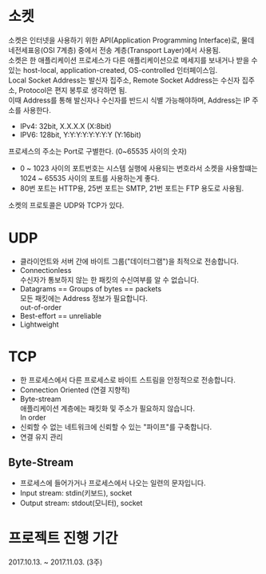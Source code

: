 # 소켓
소켓은 인터넷을 사용하기 위한 API(Application Programming Interface)로, 물데네전세표응(OSI 7계층) 중에서 전송 계층(Transport Layer)에서 사용됨.  
소켓은 한 애플리케이션 프로세스가 다른 애플리케이션으로 메세지를 보내거나 받을 수 있는 host-local, application-created, OS-controlled 인터페이스임.  
Local Socket Address는 발신자 집주소, Remote Socket Address는 수신자 집주소, Protocol은 편지 봉투로 생각하면 됨.  
이때 Address를 통해 발신자나 수신자를 반드시 식별 가능해야하며, Address는 IP 주소를 사용한다.
- IPv4: 32bit, X.X.X.X (X:8bit)
- IPV6: 128bit, Y:Y:Y:Y:Y:Y:Y:Y (Y:16bit)

프로세스의 주소는 Port로 구별한다. (0~65535 사이의 숫자)  

- 0 ~ 1023 사이의 포트번호는 시스템 실행에 사용되는 번호라서 소켓을 사용할떄는 1024 ~ 65535 사이의 포트를 사용하는게 좋다.
- 80번 포트는 HTTP용, 25번 포트는 SMTP, 21번 포트는 FTP 용도로 사용됨.

소켓의 프로토콜은 UDP와 TCP가 있다.

# UDP
- 클라이언트와 서버 간에 바이트 그룹("데이터그램")을 최적으로 전송합니다.
- Connectionless  
수신자가 통보하지 않는 한 패킷의 수신여부를 알 수 없습니다.
- Datagrams == Groups of bytes == packets  
모든 패킷에는 Address 정보가 필요합니다.  
out-of-order
- Best-effort == unreliable
- Lightweight

# TCP
- 한 프로세스에서 다른 프로세스로 바이트 스트림을 안정적으로 전송합니다.
- Connection Oriented (연결 지향적)
- Byte-stream  
애플리케이션 계층에는 패킷화 및 주소가 필요하지 않습니다.  
In order
- 신뢰할 수 없는 네트워크에 신뢰할 수 있는 "파이프"를 구축합니다.
- 연결 유지 관리

## Byte-Stream
- 프로세스에 들어가거나 프로세스에서 나오는 일련의 문자입니다.
- Input stream: stdin(키보드), socket
- Output stream: stdout(모니터), socket

# 프로젝트 진행 기간
2017.10.13. ~ 2017.11.03. (3주)
